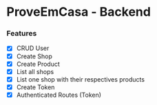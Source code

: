 # ProveEmCasa - Backend

### Features

- [x] CRUD User
- [x] Create Shop
- [x] Create Product
- [x] List all shops
- [x] List one shop with their respectives products
- [x] Create Token
- [x] Authenticated Routes (Token)
